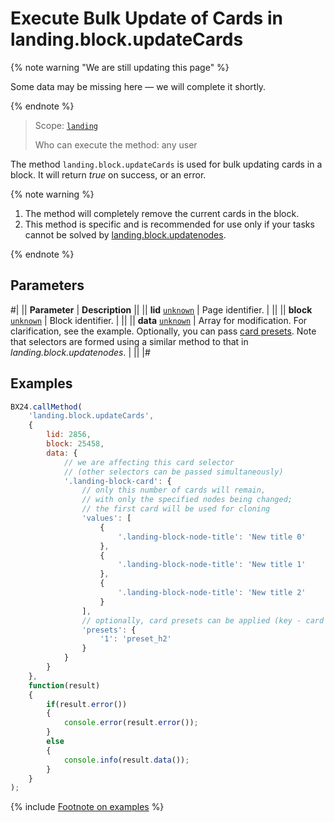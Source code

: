 # Execute Bulk Update of Cards in landing.block.updateCards

{% note warning "We are still updating this page" %}

Some data may be missing here — we will complete it shortly.

{% endnote %}

> Scope: [`landing`](../../../scopes/permissions.md)
>
> Who can execute the method: any user

The method `landing.block.updateCards` is used for bulk updating cards in a block. It will return _true_ on success, or an error.

{% note warning %}

1. The method will completely remove the current cards in the block.
2. This method is specific and is recommended for use only if your tasks cannot be solved by [landing.block.updatenodes](./landing-block-update-nodes.md).

{% endnote %}

## Parameters

#|
|| **Parameter** | **Description** ||
|| **lid**
[`unknown`](../../../data-types.md) | Page identifier. | ||
|| **block**
[`unknown`](../../../data-types.md) | Block identifier. | ||
|| **data**
[`unknown`](../../../data-types.md) | Array for modification. For clarification, see the example. Optionally, you can pass [card presets](../extended-description.md).
Note that selectors are formed using a similar method to that in _landing.block.updatenodes_. | ||
|#

## Examples

```js
BX24.callMethod(
    'landing.block.updateCards',
    {
        lid: 2856,
        block: 25458,
        data: {
            // we are affecting this card selector
            // (other selectors can be passed simultaneously)
            '.landing-block-card': {
                // only this number of cards will remain, 
                // with only the specified nodes being changed;
                // the first card will be used for cloning
                'values': [
                    {
                        '.landing-block-node-title': 'New title 0'
                    },
                    {
                        '.landing-block-node-title': 'New title 1'
                    },
                    {
                        '.landing-block-node-title': 'New title 2'
                    }
                ],
                // optionally, card presets can be applied (key - card number, starting from 0)
                'presets': {
                    '1': 'preset_h2'
                }
            }
        }
    },
    function(result)
    {
        if(result.error())
        {
            console.error(result.error());
        }
        else
        {
            console.info(result.data());
        }
    }
);
```

{% include [Footnote on examples](../../../../_includes/examples.md) %}